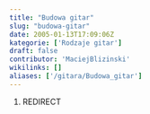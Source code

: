 ```yaml
---
title: "Budowa gitar"
slug: "budowa-gitar"
date: 2005-01-13T17:09:06Z
kategorie: ['Rodzaje gitar']
draft: false
contributor: 'MaciejBlizinski'
wikilinks: []
aliases: ['/gitara/Budowa_gitar']
---
```

1.  REDIRECT 